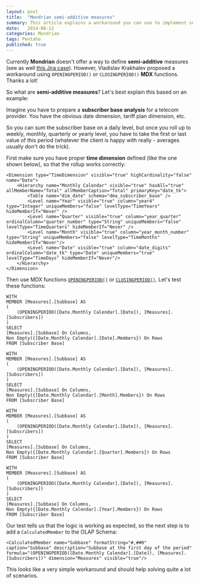 ```yaml
---
layout: post
title:  "Mondrian semi-additive measures"
summary: This article explains a workaround you can use to implement semi-additive measures in Mondrian
date:   2014-08-12
categories: Mondrian
tags: Pentaho
published: true
---
```


Currently **Mondrian** doesn't offer a way to define **semi-additive** measures (see as well [this Jira case](http://jira.pentaho.com/browse/MONDRIAN-962)). However, Vladislav Krakhalev proposed a workaround using `OPENINGPERIOD()` or `CLOSINGPERIOD()` **MDX** functions. Thanks a lot! 

So what are **semi-additive measures**? Let's best explain this based on an example:

Imagine you have to prepare a **subscriber base analysis** for a telecom provider. You have the obvious date dimension, tariff plan dimension, etc. 

So you can sum the subscriber base on a daily level, but once you roll up to weekly, monthly, quarterly or yearly level, you have to take the first or last value of this period (whatever the client is happy with really - averages usually don't do the trick). 

First make sure you have proper **time dimension** defined (like the one shown below), so that the rollup works correctly:

```
<Dimension type="TimeDimension" visible="true" highCardinality="false" name="Date">
	<Hierarchy name="Monthly Calendar" visible="true" hasAll="true" allMemberName="Total" allMemberCaption="Total" primaryKey="date_tk">
		<Table name="dim_date" schema="dma_subscriber_base" />
		<Level name="Year" visible="true" column="year4" type="Integer" uniqueMembers="false" levelType="TimeYears" hideMemberIf="Never" />
		<Level name="Quarter" visible="true" column="year_quarter" ordinalColumn="quarter_number" type="String" uniqueMembers="false" levelType="TimeQuarters" hideMemberIf="Never" />
		<Level name="Month" visible="true" column="year_month_number" type="String" uniqueMembers="false" levelType="TimeMonths" hideMemberIf="Never"/>
		<Level name="Date" visible="true" column="date_digits" ordinalColumn="date_tk" type="Date" uniqueMembers="true" levelType="TimeDays" hideMemberIf="Never"/>
	</Hierarchy>
</Dimension>
```

Then use MDX functions [`OPENINGPERIOD()`](http://msdn.microsoft.com/en-us/library/ms145992.aspx) or [`CLOSINGPERIOD()`](http://msdn.microsoft.com/en-us/library/ms145584.aspx). Let's test these functions:

```
WITH
MEMBER [Measures].[Subbase] AS
(
	(OPENINGPERIOD([Date.Monthly Calendar].[Date]), [Measures].[Subscribers])
) 
SELECT
[Measures].[Subbase] On Columns,
Non Empty({[Date.Monthly Calendar].[Date].Members}) On Rows
FROM [Subscriber Base]

WITH
MEMBER [Measures].[Subbase] AS
(
	(OPENINGPERIOD([Date.Monthly Calendar].[Date]), [Measures].[Subscribers])
) 
SELECT
[Measures].[Subbase] On Columns,
Non Empty({[Date.Monthly Calendar].[Month].Members}) On Rows
FROM [Subscriber Base]

WITH
MEMBER [Measures].[Subbase] AS
(
	(OPENINGPERIOD([Date.Monthly Calendar].[Date]), [Measures].[Subscribers])
) 
SELECT
[Measures].[Subbase] On Columns,
Non Empty({[Date.Monthly Calendar].[Quarter].Members}) On Rows
FROM [Subscriber Base]

WITH
MEMBER [Measures].[Subbase] AS
(
	(OPENINGPERIOD([Date.Monthly Calendar].[Date]), [Measures].[Subscribers])
) 
SELECT
[Measures].[Subbase] On Columns,
Non Empty({[Date.Monthly Calendar].[Year].Members}) On Rows
FROM [Subscriber Base]
```

Our test tells us that the logic is working as expected, so the next step is to add a `CalculatedMember` to the OLAP Schema:

```
<CalculatedMember name="Subbase" formatString="#,##0" caption="Subbase" description="Subbase at the first day of the period" formula="(OPENINGPERIOD([Date.Monthly Calendar].[Date]), [Measures].[Subscribers])" dimension="Measures" visible="true"/>
```

This looks like a very simple workaround and should help solving quite a lot of scenarios.
